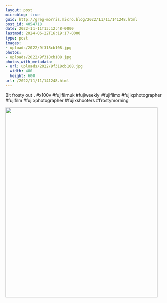 ```yaml
---
layout: post
microblog: true
guid: http://greg-morris.micro.blog/2022/11/11/141248.html
post_id: 4054718
date: 2022-11-11T13:12:48-0000
lastmod: 2024-06-22T16:19:17-0000
type: post
images:
- uploads/2022/9f318cb108.jpg
photos:
- uploads/2022/9f318cb108.jpg
photos_with_metadata:
- url: uploads/2022/9f318cb108.jpg
  width: 480
  height: 600
url: /2022/11/11/141248.html
---
```

Bit frosty out
.
#x100v #fujifilmuk #fujiweekly #fujifilmx #fujixphotographer #fujifilm #fujixphotographer #fujixshooters #frostymorning

<img src="uploads/2022/9f318cb108.jpg" width="480" height="600" alt="">
